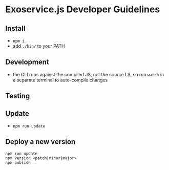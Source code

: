 # Exoservice.js Developer Guidelines

## Install

* `npm i`
* add `./bin/` to your PATH


## Development

* the CLI runs against the compiled JS, not the source LS,
  so run `watch` in a separate terminal to auto-compile changes


## Testing


## Update

* `npm run update`


## Deploy a new version

```
npm run update
npm version <patch|minor|major>
npm publish
```
